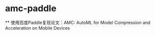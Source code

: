 # amc-paddle
** 使用百度Paddle复现论文：AMC: AutoML for Model Compression and Acceleration on Mobile Devices
